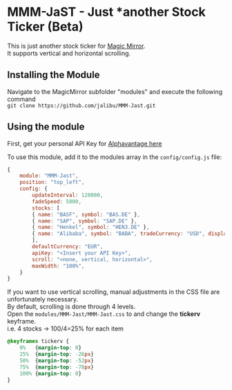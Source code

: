 # MMM-JaST - **J**ust ***a**nother **S**tock **T**icker (Beta)
This is just another stock ticker for [Magic Mirror](https://magicmirror.builders/).  
It supports vertical and horizontal scrolling.

## Installing the Module
Navigate to the MagicMirror subfolder "modules" and execute the following command  
`git clone https://github.com/jalibu/MMM-Jast.git`

## Using the module
First, get your personal API Key for [Alphavantage here](https://www.alphavantage.co/support/#api-key)

To use this module, add it to the modules array in the `config/config.js` file:

```javascript
{
	module: "MMM-Jast",
	position: "top_left",
	config: {
		updateInterval: 120000,
		fadeSpeed: 5000,
		stocks: [
		{ name: "BASF", symbol: "BAS.DE" },
		{ name: "SAP", symbol: "SAP.DE" },
		{ name: "Henkel", symbol: "HEN3.DE" },
		{ name: "Alibaba", symbol: "BABA", tradeCurrency: "USD", displayCurrency: "EUR" },
		],
		defaultCurrency: "EUR",
		apiKey: "<Insert your API Key>",
		scroll: "<none, vertical, horizontal>",
		maxWidth: "100%",
	}
}
```

If you want to use vertical scrolling, manual adjustments in the CSS file are unfortunately necessary.  
By default, scrolling is done through 4 levels.  
Open the `modules/MMM-Jast/MMM-Jast.css` to and change the **tickerv** keyframe.  
i.e. 4 stocks -> 100/4=25% for each item

```css
@keyframes tickerv {
	0%   {margin-top: 0}
	25%  {margin-top: -26px}
	50%  {margin-top: -52px}
	75%  {margin-top: -78px}
	100% {margin-top: 0}
}
```
